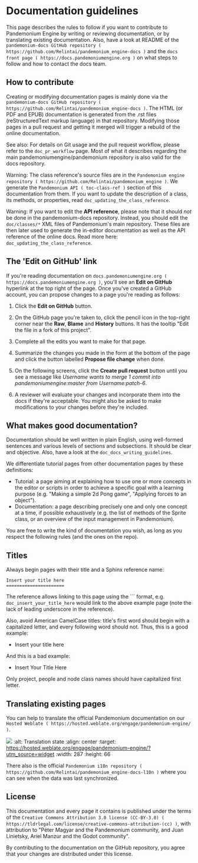 

# Documentation guidelines

This page describes the rules to follow if you want to contribute to Pandemonium
Engine by writing or reviewing documentation, or by translating existing
documentation. Also, have a look at README of the
`pandemonium-docs GitHub repository ( https://github.com/Relintai/pandemonium_engine-docs )`
and the `docs front page ( https://docs.pandemoniumengine.org )`
on what steps to follow and how to contact the docs team.

## How to contribute

Creating or modifying documentation pages is mainly done via the
`pandemonium-docs GitHub repository ( https://github.com/Relintai/pandemonium_engine-docs )`.
The HTML (or PDF and EPUB) documentation is generated from the .rst files
(reStructuredText markup language) in that repository. Modifying those pages
in a pull request and getting it merged will trigger a rebuild of the online
documentation.

See also:
 For details on Git usage and the pull request workflow, please
             refer to the `doc_pr_workflow` page. Most of what it
             describes regarding the main pandemoniumengine/pandemonium repository is
             also valid for the docs repository.

Warning:
 The class reference's source files are in the `Pandemonium engine repository
             ( https://github.com/Relintai/pandemonium_engine )`. We generate the `Pandemonium API
             ( toc-class-ref )` section of this documentation from them. If you want to update the
             description of a class, its methods, or properties, read
             `doc_updating_the_class_reference`.

Warning:
 If you want to edit the **API reference**, please note that it
             should *not* be done in the pandemonium-docs repository. Instead, you
             should edit the `doc/classes/*` XML files of Pandemonium's
             main repository. These files are then later used to generate the
             in-editor documentation as well as the API reference of the
             online docs. Read more here: `doc_updating_the_class_reference`.

## The 'Edit on GitHub' link

If you're reading documentation on `docs.pandemoniumengine.org ( https://docs.pandemoniumengine.org )`,
you'll see an **Edit on GitHub** hyperlink at the top right of the page.
Once you've created a GitHub account, you can propose changes to a page you're
reading as follows:

1. Click the **Edit on GitHub** button.

2. On the GitHub page you're taken to, click the pencil icon in the top-right
   corner near the **Raw**, **Blame** and **History** buttons. It has the tooltip
   "Edit the file in a fork of this project".

3. Complete all the edits you want to make for that page.

4. Summarize the changes you made in the form at the bottom of the page and
   click the button labelled **Propose file change** when done.

5. On the following screens, click the **Create pull request** button until you
   see a message like *Username wants to merge 1 commit into
   pandemoniumengine:master from Username:patch-6*.

6. A reviewer will evaluate your changes and incorporate them into the docs if
   they're acceptable. You might also be asked to make
   modifications to your changes before they're included.

## What makes good documentation?

Documentation should be well written in plain English, using well-formed
sentences and various levels of sections and subsections. It should be clear
and objective. Also, have a look at the `doc_docs_writing_guidelines`.

We differentiate tutorial pages from other documentation pages by these
definitions:

-  Tutorial: a page aiming at explaining how to use one or more concepts in
   the editor or scripts in order to achieve a specific goal with a learning
   purpose (e.g. "Making a simple 2d Pong game", "Applying forces to an
   object").
-  Documentation: a page describing precisely one and only one concept at a
   time, if possible exhaustively (e.g. the list of methods of the
   Sprite class, or an overview of the input management in Pandemonium).

You are free to write the kind of documentation you wish, as long as you
respect the following rules (and the ones on the repo).

## Titles

Always begin pages with their title and a Sphinx reference name:

```
Insert your title here
======================
```

The reference allows linking to this page using the \`\`\` format, e.g.
```doc_insert_your_title_here``` would link to the above example page
(note the lack of leading underscore in the reference).

Also, avoid American CamelCase titles: title's first word should begin
with a capitalized letter, and every following word should not. Thus,
this is a good example:

-  Insert your title here

And this is a bad example:

-  Insert Your Title Here

Only project, people and node class names should have capitalized first
letter.

## Translating existing pages

You can help to translate the official Pandemonium documentation on our `Hosted Weblate ( https://hosted.weblate.org/engage/pandemonium-engine/ )`.

![](https://hosted.weblate.org/widgets/pandemonium-engine/-/pandemonium-docs/287x66-white.png)
    :alt: Translation state
    :align: center
    :target: https://hosted.weblate.org/engage/pandemonium-engine/?utm_source=widget
    :width: 287
    :height: 66

There also is the official
`Pandemonium i18n repository ( https://github.com/Relintai/pandemonium_engine-docs-l10n )`
where you can see when the data was last synchronized.

## License

This documentation and every page it contains is published under the terms of
the `Creative Commons Attribution 3.0 license (CC-BY-3.0) ( https://tldrlegal.com/license/creative-commons-attribution-(cc) )`, with attribution to "Péter Magyar and the Pandemonium community, and Juan Linietsky, Ariel Manzur and the Godot community".

By contributing to the documentation on the GitHub repository, you agree that
your changes are distributed under this license.
